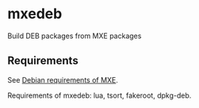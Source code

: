 # mxedeb
Build DEB packages from MXE packages

## Requirements
See [Debian requirements of
MXE](http://mxe.cc/#requirements-debian).

Requirements of mxedeb: lua, tsort, fakeroot, dpkg-deb.
